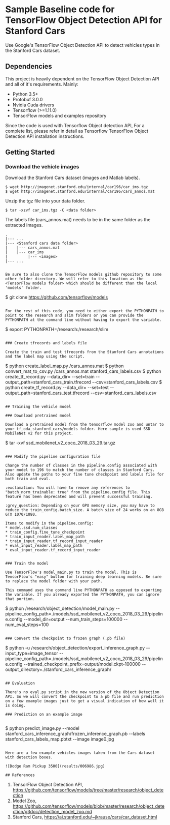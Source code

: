# Sample Baseline code for TensorFlow Object Detection API for Stanford Cars

Use Google's TensorFlow Object Detection API to detect vehicles types in the Stanford Cars dataset. 

## Dependencies

This project is heavily dependent on the TensorFlow Object Detection API and all of it's requirements. Mainly:

* Python 3.5+
* Protobuf 3.0.0
* Nvidia Cuda drivers
* Tensorflow (>=1.11.0)
* TensorFlow models and examples repository

Since the code is used with Tensorflow Object detection API, For a complete list, please refer in detail as Tensorflow TensorFlow Object Detection API installation instructions.

## Getting Started

### Download the vehicle images 

Download the Stanford Cars dataset (images and Matlab labels).

```
$ wget http://imagenet.stanford.edu/internal/car196/car_ims.tgz
$ wget http://imagenet.stanford.edu/internal/car196/cars_annos.mat 
```

Unzip the tgz file into your data folder. 
```
$ tar -xzvf car_ims.tgz -C <data folder>
```

The labels file (cars_annos.mat) needs to be in the same folder as the extracted images.

	.
	|--- ...
	|--- <Stanford cars data folder>
	|    |--- cars_annos.mat
	|    |--- car_ims
	|         |--- <images>
	|--- ...

```

Be sure to also clone the TensorFlow models github repository to some other folder directory. We will refer to this location as the <TensorFlow models folder> which should be different than the local 'models' folder.

```
$ git clone https://github.com/tensorflow/models 
```

For the rest of this code, you need to either export the PYTHONPATH to point to the research and slim folders or you can provide the PYTHONPATH at the command line without having to export the variable.

```
$ export PYTHONPATH=<TensorFlow models folder>/research:<TensorFlow models folder>/research/slim
```

### Create tfrecords and labels file

Create the train and test tfrecords from the Stanford Cars annotations and the label map using the script. 

```
$ python create_label_map.py <data folder>/cars_annos.mat
$ python convert_mat_to_csv.py <data folder>/cars_annos.mat stanford_cars_labels.csv
$ python create_tf_record.py --data_dir=<data folder> --set=train --output_path=stanford_cars_train.tfrecord --csv=stanford_cars_labels.csv
$ python create_tf_record.py --data_dir=<data folder> --set=test --output_path=stanford_cars_test.tfrecord --csv=stanford_cars_labels.csv
```

## Training the vehicle model

### Download pretrained model

Download a pretrained model from the tensorflow model zoo and untar to your tf_oda_stanford_cars/models folder. Here sample is used SSD MobileNet v2 for this project.

```
$ tar -xvf ssd_mobilenet_v2_coco_2018_03_29.tar.gz
```

### Modify the pipeline configuration file

Change the number of classes in the pipeline.config associated with your model to 196 to match the number of classes in Stanford Cars. Also update the paths to your fine tune checkpoint and labels file for both train and eval. 

:exclamation: You will have to remove any references to "batch_norm_trainable: true" from the pipeline.config file. This feature has been deprecated and will prevent successful training.

:grey_question: Depending on your GPU memory size, you may have to reduce the train_config.batch_size. A batch size of 24 works on an 8GB GTX 1070/1080.

Items to modify in the pipeline.config:
* model.ssd.num_classes
* train_config.fine_tune_checkpoint
* train_input_reader.label_map_path
* train_input_reader.tf_record_input_reader
* eval_input_reader.label_map_path
* eval_input_reader.tf_record_input_reader


### Train the model

Use TensorFlow's model_main.py to train the model. This is TensorFlow's "easy" button for training deep learning models. Be sure to replace the model folder with your path.

This command uses the command line PYTHONPATH as opposed to exporting the variable. If you already exported the PYTHONPATH, you can ignore that portion.

```
$ python <TensorFlow models folder>/research/object_detection/model_main.py --pipeline_config_path=./models/ssd_mobilenet_v2_coco_2018_03_29/pipeline.config --model_dir=output --num_train_steps=100000 --num_eval_steps=100
```

### Convert the checkpoint to frozen graph (.pb file)

```
$ python -u <TensorFlow models folder>/research/object_detection/export_inference_graph.py --input_type=image_tensor --pipeline_config_path=./models/ssd_mobilenet_v2_coco_2018_03_29/pipeline.config --trained_checkpoint_prefix=output/model.ckpt-100000 --output_directory=./stanford_cars_inference_graph/
```

## Evaluation

There's no eval.py script in the new version of the Object Detection API. So we will convert the checkpoint to a pb file and run prediction on a few example images just to get a visual indication of how well it is doing.

### Prediction on an example image


```
$ python predict_image.py --model stanford_cars_inference_graph/frozen_inference_graph.pb --labels stanford_cars_labels_map.pbtxt --image image0.jpg 
```

Here are a few example vehicles images taken from the Cars dataset with detection boxes.

![Dodge Ram Pickup 3500](results/006986.jpg)

## References

```
1. TensorFlow Object Detection API, https://github.com/tensorflow/models/tree/master/research/object_detection
2. Model Zoo, https://github.com/tensorflow/models/blob/master/research/object_detection/g3doc/detection_model_zoo.md
3. Stanford Cars, https://ai.stanford.edu/~jkrause/cars/car_dataset.html
```

